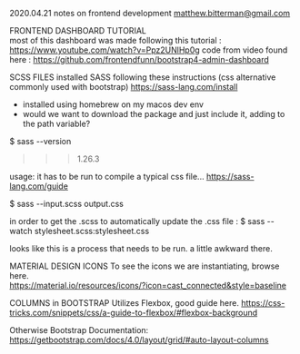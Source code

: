 2020.04.21 notes on frontend development
matthew.bitterman@gmail.com

FRONTEND DASHBOARD TUTORIAL  
most of this dashboard was made following this tutorial : 
https://www.youtube.com/watch?v=Ppz2UNlHp0g 
code from video found here : 
https://github.com/frontendfunn/bootstrap4-admin-dashboard


SCSS FILES
installed SASS following these instructions 
(css alternative commonly used with bootstrap) 
https://sass-lang.com/install
* installed using homebrew on my macos dev env 
* would we want to download the package and just include it, adding to the path variable? 

$ sass --version 
>>> 1.26.3 

usage: 
it has to be run to compile a typical css file... 
https://sass-lang.com/guide

$ sass --input.scss output.css 
>>> 

in order to get the .scss to automatically update the .css file : 
$ sass --watch stylesheet.scss:stylesheet.css 

looks like this is a process that needs to be run.  a little awkward there.

MATERIAL DESIGN ICONS 
To see the icons we are instantiating, browse here.  
https://material.io/resources/icons/?icon=cast_connected&style=baseline


COLUMNS in BOOTSTRAP 
Utilizes Flexbox, good guide here. 
https://css-tricks.com/snippets/css/a-guide-to-flexbox/#flexbox-background

Otherwise Bootstrap Documentation: 
https://getbootstrap.com/docs/4.0/layout/grid/#auto-layout-columns

